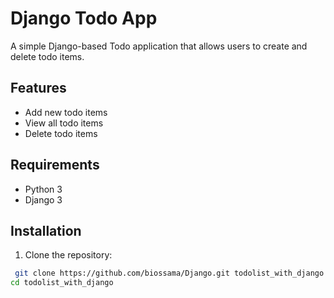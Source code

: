 # Django Todo App

A simple Django-based Todo application that allows users to create and delete todo items.

## Features

- Add new todo items
- View all todo items
- Delete todo items

## Requirements

- Python 3
- Django 3

## Installation

1. Clone the repository:

```sh
 git clone https://github.com/biossama/Django.git todolist_with_django
cd todolist_with_django
```
